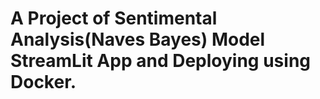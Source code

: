 # A Project of Sentimental Analysis(Naves Bayes) Model StreamLit   App and Deploying using Docker.

